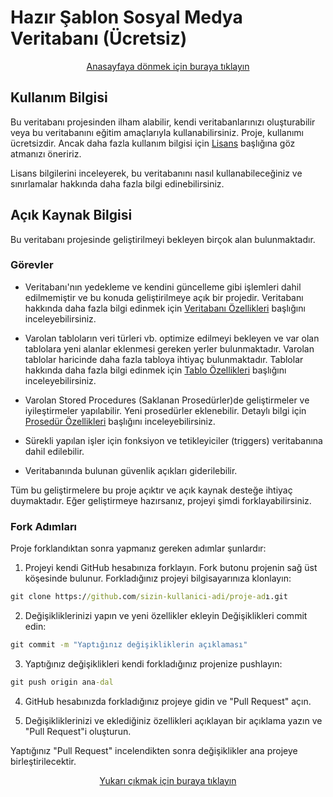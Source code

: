 # Hazır Şablon Sosyal Medya Veritabanı (Ücretsiz)

<div style="text-align: center;">
  <a href="https://github.com/beydah/Social-Media-Database-Template">
    Anasayfaya dönmek için buraya tıklayın
  </a>
</div>

## Kullanım Bilgisi

Bu veritabanı projesinden ilham alabilir, kendi veritabanlarınızı oluşturabilir veya bu veritabanını eğitim amaçlarıyla kullanabilirsiniz. Proje, kullanımı ücretsizdir. Ancak daha fazla kullanım bilgisi için [Lisans](https://github.com/beydah/Social-Media-Database-Template/blob/main/LICENSE) başlığına göz atmanızı öneririz.

Lisans bilgilerini inceleyerek, bu veritabanını nasıl kullanabileceğiniz ve sınırlamalar hakkında daha fazla bilgi edinebilirsiniz.

## Açık Kaynak Bilgisi

Bu veritabanı projesinde geliştirilmeyi bekleyen birçok alan bulunmaktadır.

### Görevler

- Veritabanı'nın yedekleme ve kendini güncelleme gibi işlemleri dahil edilmemiştir ve bu konuda geliştirilmeye açık bir projedir. Veritabanı hakkında daha fazla bilgi edinmek için [Veritabanı Özellikleri](#veritabanı-özellikleri) başlığını inceleyebilirsiniz.

- Varolan tabloların veri türleri vb. optimize edilmeyi bekleyen ve var olan tablolara yeni alanlar eklenmesi gereken yerler bulunmaktadır. Varolan tablolar haricinde daha fazla tabloya ihtiyaç bulunmaktadır. Tablolar hakkında daha fazla bilgi edinmek için [Tablo Özellikleri](#tablo-özellikleri) başlığını inceleyebilirsiniz.

- Varolan Stored Procedures (Saklanan Prosedürler)de geliştirmeler ve iyileştirmeler yapılabilir. Yeni prosedürler eklenebilir. Detaylı bilgi için [Prosedür Özellikleri](#prosedür-özellikleri) başlığını inceleyebilirsiniz.

- Sürekli yapılan işler için fonksiyon ve tetikleyiciler (triggers) veritabanına dahil edilebilir.

- Veritabanında bulunan güvenlik açıkları giderilebilir.

Tüm bu geliştirmelere bu proje açıktır ve açık kaynak desteğe ihtiyaç duymaktadır. Eğer geliştirmeye hazırsanız, projeyi şimdi forklayabilirsiniz.

### Fork Adımları

Proje forklandıktan sonra yapmanız gereken adımlar şunlardır:

1. Projeyi kendi GitHub hesabınıza forklayın. Fork butonu projenin sağ üst köşesinde bulunur. Forkladığınız projeyi bilgisayarınıza klonlayın:

```cmd
git clone https://github.com/sizin-kullanici-adi/proje-adı.git
```

2. Değişikliklerinizi yapın ve yeni özellikler ekleyin Değişiklikleri commit edin:

```cmd
git commit -m "Yaptığınız değişikliklerin açıklaması"
```

3. Yaptığınız değişiklikleri kendi forkladığınız projenize pushlayın:

```cmd
git push origin ana-dal
```

4. GitHub hesabınızda forkladığınız projeye gidin ve "Pull Request" açın.

5. Değişikliklerinizi ve eklediğiniz özellikleri açıklayan bir açıklama yazın ve "Pull Request"i oluşturun.

Yaptığınız "Pull Request" incelendikten sonra değişiklikler ana projeye birleştirilecektir.

<div style="text-align: center;">
  <a href="#hazır-şablon-sosyal-medya-veritabanı-ücretsiz">
    Yukarı çıkmak için buraya tıklayın
  </a>
</div>
